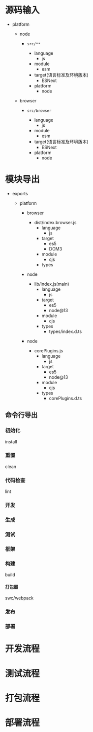 # 源码输入

- platform

  - node

    - `src/**`

      - language
        - js
      - module
        - esm
      - target(语言标准及环境版本)
        - ESNext
      - platform
        - node

  - browser

    - `src/browser`

      - language
        - js
      - module
        - esm
      - target(语言标准及环境版本)
        - ESNext
      - platform
        - node

# 模块导出

- exports

  - platform

    - browser

      - dist/index.browser.js
        - language
          - js
        - target
          - es5
          - DOM3
        - module
          - cjs
        - types

    - node

      - lib/index.js(main)
        - language
          - js
        - target
          - es5
          - node@13
        - module
          - cjs
        - types
          - types/index.d.ts

    - node
      - corePlugins.js
        - language
          - js
        - target
          - es5
          - node@13
        - module
          - cjs
        - types
          - corePlugins.d.ts

## 命令行导出

### 初始化

install

### 重置

clean

### 代码检查

lint

### 开发

### 生成

### 测试

### 框架

### 构建

build

#### 打包器

swc/webpack

### 发布

### 部署

####

# 开发流程

# 测试流程

# 打包流程

# 部署流程
